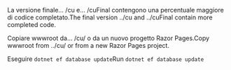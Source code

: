<span data-ttu-id="24775-101">La versione finale... /cu e... /cuFinal contengono una percentuale maggiore di codice completato.</span><span class="sxs-lookup"><span data-stu-id="24775-101">The final version ../cu and ../cuFinal contain more completed code.</span></span>

<span data-ttu-id="24775-102">Copiare wwwroot da... /cu/ o da un nuovo progetto Razor Pages.</span><span class="sxs-lookup"><span data-stu-id="24775-102">Copy wwwroot from ../cu/ or from a new Razor Pages project.</span></span>

<span data-ttu-id="24775-103">Eseguire `dotnet ef database update`</span><span class="sxs-lookup"><span data-stu-id="24775-103">Run `dotnet ef database update`</span></span>
